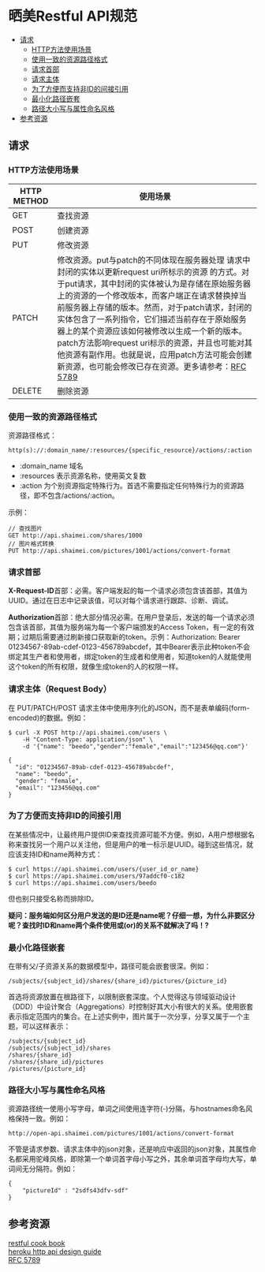 # 晒美Restful API规范

* [请求](#requests)
  * [HTTP方法使用场景](#http-method-using-scene)
  * [使用一致的资源路径格式](#consistent-resource-path-formats)
  * [请求首部](#request-header)
  * [请求主体](#request-body)
  * [为了方便而支持非ID的间接引用](#support-non-id-dereferencing)
  * [最小化路径嵌套](#minimize-path-nesting)
  * [路径大小写与属性命名风格](#path-letter-case-and-attr-naming-style)
* [参考资源](#referenced-resources)


## <a id="requests">请求</a>

### <a id="http-method-using-scene">HTTP方法使用场景</a>

| HTTP METHOD | 使用场景 |
|-------------|---------|
| GET | 查找资源 |
| POST | 创建资源 |
| PUT | 修改资源 |
| PATCH | 修改资源。put与patch的不同体现在服务器处理 请求中封闭的实体以更新request uri所标示的资源 的方式。对于put请求，其中封闭的实体被认为是存储在原始服务器上的资源的一个修改版本，而客户端正在请求替换掉当前服务器上存储的版本。然而，对于patch请求，封闭的实体包含了一系列指令，它们描述当前存在于原始服务器上的某个资源应该如何被修改以生成一个新的版本。patch方法影响request uri标示的资源，并且也可能对其他资源有副作用。也就是说，应用patch方法可能会创建新资源，也可能会修改已存在资源。更多请参考：[RFC 5789](#RFC-5789) |
| DELETE | 删除资源 |

### <a id="consistent-resource-path-formats">使用一致的资源路径格式</a>

资源路径格式：

```
http(s)://:domain_name/:resources/{specific_resource}/actions/:action
```
* :domain_name 域名
* :resources 表示资源名称，使用英文复数
* :action 为个别资源指定特殊行为。首选不需要指定任何特殊行为的资源路径，即不包含/actions/:action。

示例：

```
// 查找图片
GET http://api.shaimei.com/shares/1000
// 图片格式转换
PUT http://api.shaimei.com/pictures/1001/actions/convert-format

```

### <a id="request-header">请求首部</a>

**X-Request-ID**首部：必需。客户端发起的每一个请求必须包含该首部，其值为UUID。通过在日志中记录该值，可以对每个请求进行跟踪、诊断、调试。


**Authorization**首部：绝大部分情况必需。在用户登录后，发送的每一个请求必须包含该首部，其值为服务端为每一个客户端颁发的Access Token，有一定的有效期；过期后需要通过刷新接口获取新的token。示例：Authorization: Bearer 01234567-89ab-cdef-0123-456789abcdef，其中Bearer表示此种token不会绑定其生产者和使用者，绑定token的生成者和使用者，知道token的人就能使用这个token的所有权限，就像生成token的人的权限一样。

### <a id="request-body">请求主体（Request Body）</a>

在 PUT/PATCH/POST 请求主体中使用序列化的JSON，而不是表单编码(form-encoded)的数据。例如：

```
$ curl -X POST http://api.shaimei.com/users \
    -H "Content-Type: application/json" \
    -d '{"name": "beedo","gender":"female","email":"123456@qq.com"}'

{
  "id": "01234567-89ab-cdef-0123-456789abcdef",
  "name": "beedo",
  "gender": "female",
  "email": "123456@qq.com"
}
```

### <a id="support-non-id-dereferencing">为了方便而支持非ID的间接引用</a>

在某些情况中，让最终用户提供ID来查找资源可能不方便。例如，A用户想根据名称来查找另一个用户以关注他，但是用户的唯一标示是UUID。碰到这些情况，就应该支持ID和name两种方式：

```
$ curl https://api.shaimei.com/users/{user_id_or_name}
$ curl https://api.shaimei.com/users/97addcf0-c182
$ curl https://api.shaimei.com/users/beedo
```
但也别只接受名称而排除ID。

**疑问：服务端如何区分用户发送的是ID还是name呢？仔细一想，为什么非要区分呢？查找时ID和name两个条件使用或(or)的关系不就解决了吗！?**

### <a id="minimize-path-nesting">最小化路径嵌套</a>

在带有父/子资源关系的数据模型中，路径可能会嵌套很深。例如：

```
/subjects/{subject_id}/shares/{share_id}/pictures/{picture_id}
```

首选将资源放置在根路径下，以限制嵌套深度。个人觉得这与领域驱动设计（DDD）中设计聚合（Aggregations）时控制好其大小有很大的关系。使用嵌套表示指定范围内的集合。在上述实例中，图片属于一次分享，分享又属于一个主题，可以这样表示：

```
/subjects/{subject_id}
/subjects/{subject_id}/shares
/shares/{share_id}
/shares/{share_id}/pictures
/pictures/{picture_id}
```

### <a id="path-letter-case-and-attr-naming-style">路径大小写与属性命名风格</a>

资源路径统一使用小写字母，单词之间使用连字符(-)分隔，与hostnames命名风格保持一致。例如：

```
http://open-api.shaimei.com/pictures/1001/actions/convert-format
```

不管是请求参数、请求主体中的json对象，还是响应中返回的json对象，其属性命名都采用驼峰风格，即除第一个单词首字母小写之外，其余单词首字母均大写，单词间无分隔符。例如：

```
{
	"pictureId" : "2sdfs43dfv-sdf"
}
```
## <a id="referenced-resources">参考资源</a>

<a href="http://restcookbook.com/HTTP%20Methods/put-vs-post/">restful cook book</a><br/>
<a href="https://github.com/interagent/http-api-design">heroku http api design guide</a><br/>
<a id="RFC-5789" href="http://tools.ietf.org/html/rfc5789">RFC 5789</a><br/>

